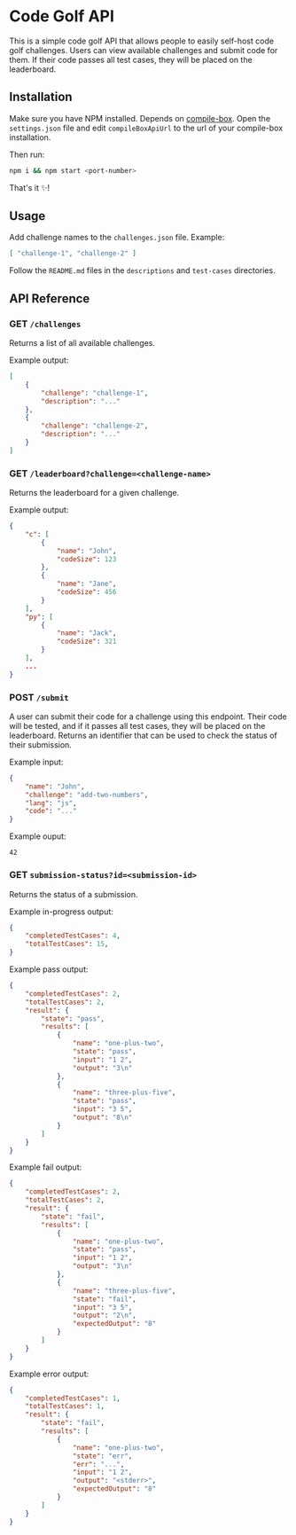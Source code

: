 # Code Golf API

This is a simple code golf API that allows people to easily self-host
code golf challenges. Users can view available challenges and submit code
for them. If their code passes all test cases, they will be placed on the
leaderboard.


## Installation

Make sure you have NPM installed.
Depends on [compile-box](https://github.com/iannisdezwart/compile-box).
Open the `settings.json` file and edit `compileBoxApiUrl` to the url of your
compile-box installation.

Then run:

```sh
npm i && npm start <port-number>
```

That's it ✨!


## Usage

Add challenge names to the `challenges.json` file.
Example:

```json
[ "challenge-1", "challenge-2" ]
```

Follow the `README.md` files in the `descriptions` and `test-cases` directories.


## API Reference


### GET `/challenges`

Returns a list of all available challenges.

Example output:

```json
[
	{
		"challenge": "challenge-1",
		"description": "..."
	},
	{
		"challenge": "challenge-2",
		"description": "..."
	}
]
```


### GET `/leaderboard?challenge=<challenge-name>`

Returns the leaderboard for a given challenge.

Example output:

```json
{
	"c": [
		{
			"name": "John",
			"codeSize": 123
		},
		{
			"name": "Jane",
			"codeSize": 456
		}
	],
	"py": [
		{
			"name": "Jack",
			"codeSize": 321
		}
	],
	...
}
```


### POST `/submit`

A user can submit their code for a challenge using this endpoint.
Their code will be tested, and if it passes all test cases,
they will be placed on the leaderboard.
Returns an identifier that can be used to check the status of their submission.

Example input:

```json
{
	"name": "John",
	"challenge": "add-two-numbers",
	"lang": "js",
	"code": "..."
}
```

Example ouput:

```
42
```


### GET `submission-status?id=<submission-id>`

Returns the status of a submission.

Example in-progress output:
```json
{
	"completedTestCases": 4,
	"totalTestCases": 15,
}
```

Example pass output:

```json
{
	"completedTestCases": 2,
	"totalTestCases": 2,
	"result": {
		"state": "pass",
		"results": [
			{
				"name": "one-plus-two",
				"state": "pass",
				"input": "1 2",
				"output": "3\n"
			},
			{
				"name": "three-plus-five",
				"state": "pass",
				"input": "3 5",
				"output": "8\n"
			}
		]
	}
}
```

Example fail output:

```json
{
	"completedTestCases": 2,
	"totalTestCases": 2,
	"result": {
		"state": "fail",
		"results": [
			{
				"name": "one-plus-two",
				"state": "pass",
				"input": "1 2",
				"output": "3\n"
			},
			{
				"name": "three-plus-five",
				"state": "fail",
				"input": "3 5",
				"output": "2\n",
				"expectedOutput": "8"
			}
		]
	}
}
```

Example error output:

```json
{
	"completedTestCases": 1,
	"totalTestCases": 1,
	"result": {
		"state": "fail",
		"results": [
			{
				"name": "one-plus-two",
				"state": "err",
				"err": "...",
				"input": "1 2",
				"output": "<stderr>",
				"expectedOutput": "8"
			}
		]
	}
}
```
